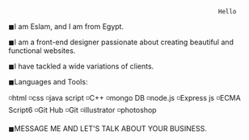                                                               Hello 
◼I am Eslam, and I am from Egypt.

◼I am a front-end designer passionate about creating beautiful and functional websites.

◼I have tackled a wide variations of clients.

◼Languages and Tools:

◽html    ◽css   ◽java script    ◽C++       ◽mongo DB      ◽node.js    ◽Express js    ◽ECMA Script6   ◽Git Hub     ◽Git    ◽illustrator    ◽photoshop

◼MESSAGE ME AND LET'S TALK ABOUT YOUR BUSINESS.
